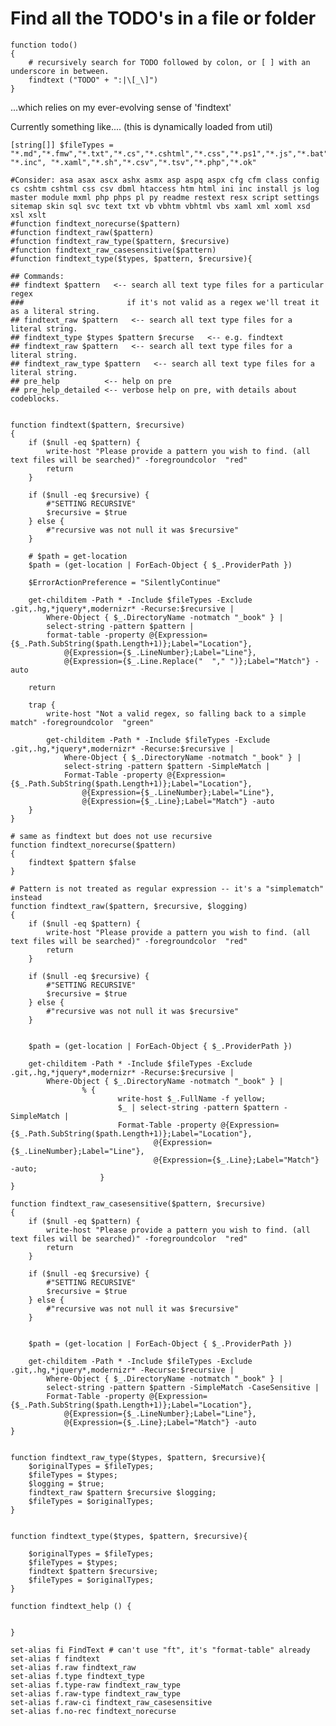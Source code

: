﻿# Find all the TODO's in a file or folder

	function todo()
	{
		# recursively search for TODO followed by colon, or [ ] with an underscore in between.
		findtext ("TODO" + ":|\[_\]")
	}

...which relies on my ever-evolving sense of 'findtext'

Currently something like.... (this is dynamically loaded from util)

	[string[]] $fileTypes = "*.md","*.fmw","*.txt","*.cs","*.cshtml","*.css","*.ps1","*.js","*.bat","*.vbs","*.vb","*.xml","*.config","*.htm","*.html","*.pre","*.ini","*.sql","*.linq","*.json","*.spark","*.ts","*.psm1","*.psd1","*.aspx","*.ascx","*.asp","*.asmx","*.pubxml","*.dgml","*.sln","*.*proj","*.spark","*.rdl","*.py","*.log","*.las","*.ascx", "*.inc", "*.xaml","*.sh","*.csv","*.tsv","*.php","*.ok"
	
	#Consider: asa asax ascx ashx asmx asp aspq aspx cfg cfm class config cs cshtm cshtml css csv dbml htaccess htm html ini inc install js log master module mxml php phps pl py readme restext resx script settings sitemap skin sql svc text txt vb vbhtm vbhtml vbs xaml xml xoml xsd xsl xslt
	#function findtext_norecurse($pattern)
	#function findtext_raw($pattern)
	#function findtext_raw_type($pattern, $recursive)
	#function findtext_raw_casesensitive($pattern)
	#function findtext_type($types, $pattern, $recursive){
	
	## Commands:
	## findtext $pattern   <-- search all text type files for a particular regex
	###                       if it's not valid as a regex we'll treat it as a literal string.
	## findtext_raw $pattern   <-- search all text type files for a literal string.
	## findtext_type $types $pattern $recurse   <-- e.g. findtext
	## findtext_raw $pattern   <-- search all text type files for a literal string.
	## findtext_raw_type $pattern   <-- search all text type files for a literal string.
	## pre_help          <-- help on pre
	## pre_help_detailed <-- verbose help on pre, with details about codeblocks.
	
	
	function findtext($pattern, $recursive)
	{
	    if ($null -eq $pattern) {
	        write-host "Please provide a pattern you wish to find. (all text files will be searched)" -foregroundcolor  "red"
	        return
	    }
	
	    if ($null -eq $recursive) {
	        #"SETTING RECURSIVE"
	        $recursive = $true
	    } else {
	        #"recursive was not null it was $recursive"
	    }
	
	    # $path = get-location
	    $path = (get-location | ForEach-Object { $_.ProviderPath })
	
	    $ErrorActionPreference = "SilentlyContinue"
	
	    get-childitem -Path * -Include $fileTypes -Exclude .git,.hg,*jquery*,modernizr* -Recurse:$recursive |
	        Where-Object { $_.DirectoryName -notmatch "_book" } |
	        select-string -pattern $pattern |
	        format-table -property @{Expression={$_.Path.SubString($path.Length+1)};Label="Location"},
	            @{Expression={$_.LineNumber};Label="Line"},
	            @{Expression={$_.Line.Replace("  "," ")};Label="Match"} -auto
	
	    return
	
	    trap {
	        write-host "Not a valid regex, so falling back to a simple match" -foregroundcolor  "green"
	
	        get-childitem -Path * -Include $fileTypes -Exclude .git,.hg,*jquery*,modernizr* -Recurse:$recursive |
	            Where-Object { $_.DirectoryName -notmatch "_book" } |
	            select-string -pattern $pattern -SimpleMatch |
	            Format-Table -property @{Expression={$_.Path.SubString($path.Length+1)};Label="Location"},
	                @{Expression={$_.LineNumber};Label="Line"},
	                @{Expression={$_.Line};Label="Match"} -auto
	    }
	}
	
	# same as findtext but does not use recursive
	function findtext_norecurse($pattern)
	{
	    findtext $pattern $false
	}
	
	# Pattern is not treated as regular expression -- it's a "simplematch" instead
	function findtext_raw($pattern, $recursive, $logging)
	{
	    if ($null -eq $pattern) {
	        write-host "Please provide a pattern you wish to find. (all text files will be searched)" -foregroundcolor  "red"
	        return
	    }
	
	    if ($null -eq $recursive) {
	        #"SETTING RECURSIVE"
	        $recursive = $true
	    } else {
	        #"recursive was not null it was $recursive"
	    }
	
	
	    $path = (get-location | ForEach-Object { $_.ProviderPath })
	
	    get-childitem -Path * -Include $fileTypes -Exclude .git,.hg,*jquery*,modernizr* -Recurse:$recursive |
	        Where-Object { $_.DirectoryName -notmatch "_book" } |
					% { 
							write-host $_.FullName -f yellow;
							$_ | select-string -pattern $pattern -SimpleMatch |
							Format-Table -property @{Expression={$_.Path.SubString($path.Length+1)};Label="Location"},
									@{Expression={$_.LineNumber};Label="Line"},
									@{Expression={$_.Line};Label="Match"} -auto;
						}
	}
	
	function findtext_raw_casesensitive($pattern, $recursive)
	{
	    if ($null -eq $pattern) {
	        write-host "Please provide a pattern you wish to find. (all text files will be searched)" -foregroundcolor  "red"
	        return
	    }
	
	    if ($null -eq $recursive) {
	        #"SETTING RECURSIVE"
	        $recursive = $true
	    } else {
	        #"recursive was not null it was $recursive"
	    }
	
	
	    $path = (get-location | ForEach-Object { $_.ProviderPath })
	
	    get-childitem -Path * -Include $fileTypes -Exclude .git,.hg,*jquery*,modernizr* -Recurse:$recursive |
	        Where-Object { $_.DirectoryName -notmatch "_book" } |
	        select-string -pattern $pattern -SimpleMatch -CaseSensitive |
	        Format-Table -property @{Expression={$_.Path.SubString($path.Length+1)};Label="Location"},
	            @{Expression={$_.LineNumber};Label="Line"},
	            @{Expression={$_.Line};Label="Match"} -auto
	}
	
	
	function findtext_raw_type($types, $pattern, $recursive){
		$originalTypes = $fileTypes;
		$fileTypes = $types;
		$logging = $true;
		findtext_raw $pattern $recursive $logging;
		$fileTypes = $originalTypes;
	}
	
	
	function findtext_type($types, $pattern, $recursive){
	
		$originalTypes = $fileTypes;
		$fileTypes = $types;
		findtext $pattern $recursive;
		$fileTypes = $originalTypes;
	}
	
	function findtext_help () {
	 
	
	}
	
	set-alias fi FindText # can't use "ft", it's "format-table" already
	set-alias f findtext
	set-alias f.raw findtext_raw
	set-alias f.type findtext_type
	set-alias f.type-raw findtext_raw_type
	set-alias f.raw-type findtext_raw_type
	set-alias f.raw-ci findtext_raw_casesensitive
	set-alias f.no-rec findtext_norecurse
